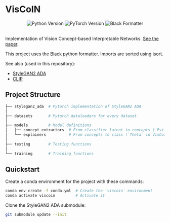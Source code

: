 # VisCoIN

<div align="center">
  <img src="https://img.shields.io/badge/python-v3.12-blue?style=for-the-badge&logo=python&logoColor=white" alt="Python Version" />
  <img src="https://img.shields.io/badge/pytorch-v2.5.0-orange?style=for-the-badge&logo=pytorch&logoColor=white" alt="PyTorch Version" />
  <img src="https://img.shields.io/badge/code%20formatter-black-000000?style=for-the-badge&logo=python&logoColor=white" alt="Black Formatter" />
</div>

<br>

Implementation of Vision Concept-based Interpretable Networks. [See the paper](https://arxiv.org/abs/2407.01331v1).

This project uses the [Black](https://github.com/psf/black) python formatter. Imports are sorted using [isort](https://pycqa.github.io/isort/).

See also (used in this repository):

- [StyleGAN2 ADA](https://github.com/NVlabs/stylegan2-ada-pytorch)
- [CLIP](https://github.com/openai/CLIP)

## Project Structure

```bash
├── stylegan2_ada  # Pytorch implementation of StyleGAN2 ADA
│
├── datasets       # Pytorch dataloaders for every dataset
│
├── models         # Model definitions
│   ├── concept_extractors  # From classifier latent to concepts (`Psi` in VisCoIN)
│   └── explainers          # From concepts to class (`Theta` in VisCoIN)
│
├── testing        # Testing functions
│
└── training       # Training functions
```

## Quickstart

Create a conda environment for the project with these commands:

```bash
conda env create -f conda.yml  # Create the `viscoin` environment
conda activate viscoin         # Activate it
```

Clone the StyleGAN2 ADA submodule:

```bash
git submodule update --init
```
